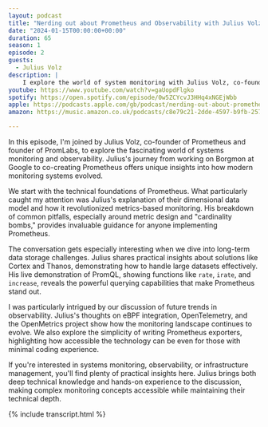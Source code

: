 ```yaml
---
layout: podcast
title: "Nerding out about Prometheus and Observability with Julius Volz"
date: "2024-01-15T00:00:00+00:00"
duration: 65
season: 1
episode: 2
guests:
  - Julius Volz
description: |
    I explore the world of system monitoring with Julius Volz, co-founder of Prometheus and PromLabs. From technical deep dives to practical implementations, we unpack what makes Prometheus the gold standard for metrics-based monitoring and get hands-on with PromQL demonstrations.
youtube: https://www.youtube.com/watch?v=gaUopdFlgko
spotify: https://open.spotify.com/episode/0w5ZCYcvJ3HHq4xNGEjWbb
apple: https://podcasts.apple.com/gb/podcast/nerding-out-about-prometheus-and-observability-with/id1722663295?i=1000639810962
amazon: https://music.amazon.co.uk/podcasts/c8e79c21-2dde-4597-b9fb-257ecbc2bf29/episodes/c2bfb1bf-86bc-420b-b76c-101903a5f982/nerding-out-with-viktor-nerding-out-about-prometheus-and-observability-with-julius-volz-promlabs-prometheus

---
```


In this episode, I'm joined by Julius Volz, co-founder of Prometheus and founder of PromLabs, to explore the fascinating world of systems monitoring and observability. Julius's journey from working on Borgmon at Google to co-creating Prometheus offers unique insights into how modern monitoring systems evolved.

We start with the technical foundations of Prometheus. What particularly caught my attention was Julius's explanation of their dimensional data model and how it revolutionized metrics-based monitoring. His breakdown of common pitfalls, especially around metric design and "cardinality bombs," provides invaluable guidance for anyone implementing Prometheus.

The conversation gets especially interesting when we dive into long-term data storage challenges. Julius shares practical insights about solutions like Cortex and Thanos, demonstrating how to handle large datasets effectively. His live demonstration of PromQL, showing functions like `rate`, `irate`, and `increase`, reveals the powerful querying capabilities that make Prometheus stand out.

I was particularly intrigued by our discussion of future trends in observability. Julius's thoughts on eBPF integration, OpenTelemetry, and the OpenMetrics project show how the monitoring landscape continues to evolve. We also explore the simplicity of writing Prometheus exporters, highlighting how accessible the technology can be even for those with minimal coding experience.

If you're interested in systems monitoring, observability, or infrastructure management, you'll find plenty of practical insights here. Julius brings both deep technical knowledge and hands-on experience to the discussion, making complex monitoring concepts accessible while maintaining their technical depth.

{% include transcript.html %}
